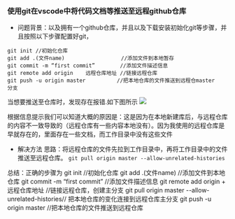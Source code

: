 ### 使用git在vscode中将代码文档等推送至远程github仓库
* 问题背景：以及拥有一个github仓库，并且以及下载安装初始化git等步骤，并且按照以下步骤配置好git，
```
git init //初始化仓库
git add .(文件name)                  //添加文件到本地暂存
git commit -m “first commit”        //添加文件描述信息
git remote add origin    远程仓库地址 //链接远程仓库
git push -u origin master          //把本地仓库的文件推送到远程仓master                                      分支
```
当想要推送至仓库时，发现存在报错.如下图所示
![](images/2023-03-29-11-05-07.png)

根据信息提示我们可以知道大概的原因是：这是因为在本地新建库后，与远程仓库的内容不一致导致的（远程仓库有一些内容本地没有）。因为我使用的远程仓库是早就存在的，里面存在一些文档，而工作目录中没有这些文件

* 解决方法
思路：将远程仓库的文件先拉到工作目录中，再将工作目录中的文件推送至远程仓库。
``` git pull origin master --allow-unrelated-histories ```

总结：正确的步骤为
git init //初始化仓库
git add .(文件name) //添加文件到本地仓库
git commit -m “first commit” //添加文件描述信息
git remote add origin + 远程仓库地址 //链接远程仓库，创建主分支
git pull origin master --allow-unrelated-histories// 把本地仓库的变化连接到远程仓库主分支
git push -u origin master //把本地仓库的文件推送到远程仓库
